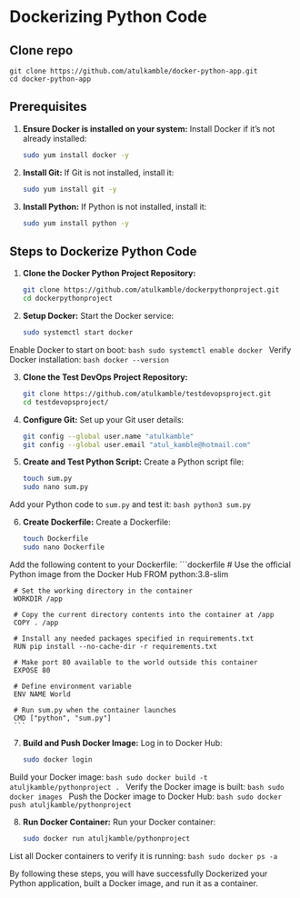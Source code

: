# Dockerizing Python Code

## Clone repo
```
git clone https://github.com/atulkamble/docker-python-app.git
cd docker-python-app
```

## Prerequisites

1. **Ensure Docker is installed on your system:**
Install Docker if it’s not already installed:
     ```bash
     sudo yum install docker -y
     ```

2. **Install Git:**
If Git is not installed, install it:
     ```bash
     sudo yum install git -y
     ```

3. **Install Python:**
If Python is not installed, install it:
     ```bash
     sudo yum install python -y
     ```

## Steps to Dockerize Python Code

1. **Clone the Docker Python Project Repository:**
   ```bash
   git clone https://github.com/atulkamble/dockerpythonproject.git
   cd dockerpythonproject
   ```

2. **Setup Docker:**
Start the Docker service:
     ```bash
     sudo systemctl start docker
     ```
Enable Docker to start on boot:
     ```bash
     sudo systemctl enable docker
     ```
Verify Docker installation:
     ```bash
     docker --version
     ```

3. **Clone the Test DevOps Project Repository:**
   ```bash
   git clone https://github.com/atulkamble/testdevopsproject.git
   cd testdevopsproject/
   ```

4. **Configure Git:**
Set up your Git user details:
     ```bash
     git config --global user.name "atulkamble"
     git config --global user.email "atul_kamble@hotmail.com"
     ```

5. **Create and Test Python Script:**
Create a Python script file:
     ```bash
     touch sum.py
     sudo nano sum.py
     ```
Add your Python code to `sum.py` and test it:
     ```bash
     python3 sum.py
     ```

6. **Create Dockerfile:**
Create a Dockerfile:
     ```bash
     touch Dockerfile
     sudo nano Dockerfile
     ```
Add the following content to your Dockerfile:
     ```dockerfile
     # Use the official Python image from the Docker Hub
     FROM python:3.8-slim

     # Set the working directory in the container
     WORKDIR /app

     # Copy the current directory contents into the container at /app
     COPY . /app

     # Install any needed packages specified in requirements.txt
     RUN pip install --no-cache-dir -r requirements.txt

     # Make port 80 available to the world outside this container
     EXPOSE 80

     # Define environment variable
     ENV NAME World

     # Run sum.py when the container launches
     CMD ["python", "sum.py"]
     ```

7. **Build and Push Docker Image:**
Log in to Docker Hub:
     ```bash
     sudo docker login
     ```
Build your Docker image:
     ```bash
     sudo docker build -t atuljkamble/pythonproject .
     ```
Verify the Docker image is built:
     ```bash
     sudo docker images
     ```
Push the Docker image to Docker Hub:
     ```bash
     sudo docker push atuljkamble/pythonproject
     ```

8. **Run Docker Container:**
Run your Docker container:
     ```bash
     sudo docker run atuljkamble/pythonproject
     ```
List all Docker containers to verify it is running:
     ```bash
     sudo docker ps -a
     ```

By following these steps, you will have successfully Dockerized your Python application, built a Docker image, and run it as a container.
